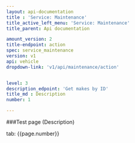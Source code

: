 ```yaml
---
layout: api-documentation
title : 'Service: Maintenance'
title_active_left_menu: 'Service: Maintenance'
title_parent: Api documentation

amount_version: 2
title-endpoint: action
spec: service_maintenance
version: v1
api: vehicle
dropdown-link: 'v1/api/maintenance/action'


level: 3
description_edpoint: 'Get makes by ID'
title_md : Description
number: 1

---
```



###Test page (Description)

tab: {{page.number}}

